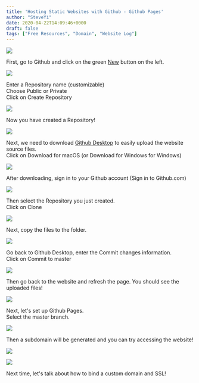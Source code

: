 ```yaml
---
title: 'Hosting Static Websites with Github - Github Pages'
author: "SteveYi"
date: 2020-04-22T14:09:46+0000
draft: false
tags: ["Free Resources", "Domain", "Website Log"]
---
```


![](https://static-a1.steveyi.net/media/blog/2020/04/github-static-website-12.png)

First, go to Github and click on the green [New](https://github.com/new) button on the left.

![](https://static-a1.steveyi.net/media/blog/2020/04/github-static-website-1-1920x1142.png)

Enter a Repository name (customizable)  
Choose Public or Private  
Click on Create Repository

![](https://static-a1.steveyi.net/media/blog/2020/04/github-static-website-2-1920x1142.png)

Now you have created a Repository!

![](https://static-a1.steveyi.net/media/blog/2020/04/github-static-website-3-1920x1142.png)

Next, we need to download [Github Desktop](https://desktop.github.com/) to easily upload the website source files.  
Click on Download for macOS (or Download for Windows for Windows)

![](https://static-a1.steveyi.net/media/blog/2020/04/github-static-website-4-1920x1142.png)

After downloading, sign in to your Github account (Sign in to Github.com)

![](https://static-a1.steveyi.net/media/blog/2020/04/github-static-website-5-1920x1383.png)

Then select the Repository you just created.  
Click on Clone

![](https://static-a1.steveyi.net/media/blog/2020/04/github-static-website-6-1920x1383.png)

Next, copy the files to the folder.

![](https://static-a1.steveyi.net/media/blog/2020/04/github-static-website-7.png)

Go back to Github Desktop, enter the Commit changes information.  
Click on Commit to master

![](https://static-a1.steveyi.net/media/blog/2020/04/github-static-website-8-1920x1383.png)

Then go back to the website and refresh the page. You should see the uploaded files!

![](https://static-a1.steveyi.net/media/blog/2020/04/github-static-website-9-1920x1142.png)

Next, let's set up Github Pages.  
Select the master branch.

![](https://static-a1.steveyi.net/media/blog/2020/04/github-static-website-10-1920x1142.png)

Then a subdomain will be generated and you can try accessing the website!

![](https://static-a1.steveyi.net/media/blog/2020/04/github-static-website-12.png)

![](https://static-a1.steveyi.net/media/blog/2020/04/github-static-website-11-1920x1142.png)

Next time, let's talk about how to bind a custom domain and SSL!
